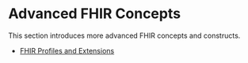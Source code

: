 # Advanced FHIR Concepts

This section introduces more advanced FHIR concepts and constructs.

- [FHIR Profiles and Extensions](deepdive-fhir-profiles-and-extensions.md)